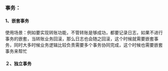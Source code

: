 ### 事务：

#### 1、嵌套事务

使用场景：例如要实现转账功能，不管转账是够成功，都要记录日志，如果不进行事务的嵌套，当转账业务回滚，那么日志也会随之回滚，这个时候就需要嵌套事务，同时大多时候业务逻辑比较负责需要多个事务协同完成，这个时候也需要嵌套事务来帮忙

#### ２、独立事务